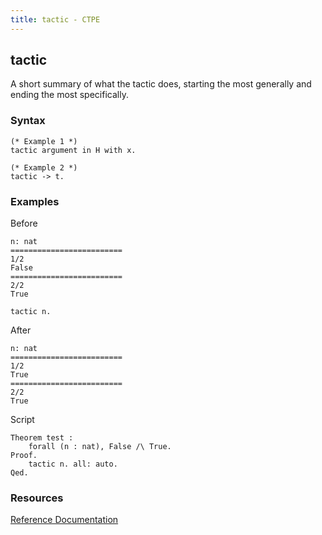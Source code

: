 ```yaml
---
title: tactic - CTPE
---
```


## tactic

A short summary of what the tactic does, starting the most generally and ending the most specifically.

### Syntax

```coq
(* Example 1 *)
tactic argument in H with x.

(* Example 2 *)
tactic -> t.
```

### Examples

Before
```coq
n: nat
=========================
1/2
False
=========================
2/2
True
```

```coq
tactic n.
```

After
```coq
n: nat
=========================
1/2
True
=========================
2/2
True
```

Script
```coq
Theorem test : 
    forall (n : nat), False /\ True.
Proof.
    tactic n. all: auto.
Qed.
```

### Resources

[Reference Documentation](https://coq.inria.fr/doc/master/refman/proof-engine/tactics.html#coq:tacn.tactic)
